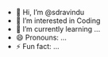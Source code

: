 - 👋 Hi, I’m @sdravindu
- 👀 I’m interested in Coding
- 🌱 I’m currently learning ...
- 😄 Pronouns: ...
- ⚡ Fun fact: ...

<!---
sdravindu/sdravindu is a ✨ special ✨ repository because its `README.md` (this file) appears on your GitHub profile.
You can click the Preview link to take a look at your changes.
--->
